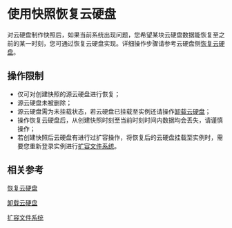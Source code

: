 # 使用快照恢复云硬盘
对云硬盘制作快照后，如果当前系统出现问题，您希望某块云硬盘数据能恢复至之前的某一时刻，您可通过恢复云硬盘实现。详细操作步骤请参考云硬盘侧[恢复云硬盘](http://docs.jdcloud.com/cn/cloud-disk-service/recover-clouddisk)。

## 操作限制

* 仅可对创建快照的源云硬盘进行恢复；
* 源云硬盘未被删除；
* 源云硬盘需为未挂载状态，若云硬盘已挂载至实例还请操作[卸载云硬盘](Detach-Cloud-Disk.md)；
* 操作恢复云硬盘后，从创建快照时刻至当前时刻时间内数据均会丢失，请谨慎操作；
* 若创建快照后云硬盘有进行过扩容操作，将恢复后的云硬盘挂载至实例时，需要您重新登录实例进行[扩容文件系统](http://docs.jdcloud.com/cn/cloud-disk-service/cloud-disk-expansion-overview)。

## 相关参考
[恢复云硬盘](http://docs.jdcloud.com/cn/cloud-disk-service/recover-clouddisk)

[卸载云硬盘](Detach-Cloud-Disk.md)

[扩容文件系统](http://docs.jdcloud.com/cn/cloud-disk-service/cloud-disk-expansion-overview)

